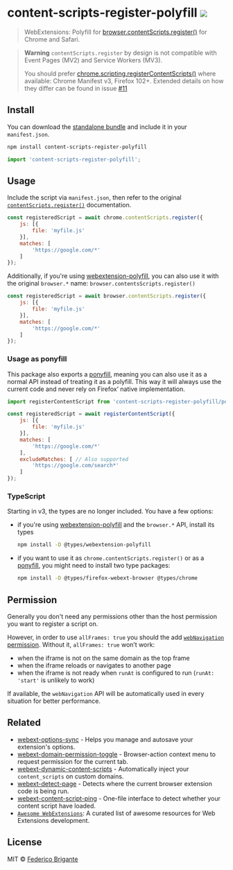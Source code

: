 # content-scripts-register-polyfill [![][badge-gzip]][link-bundlephobia]

[badge-gzip]: https://img.shields.io/bundlephobia/minzip/content-scripts-register-polyfill.svg?label=gzipped
[link-bundlephobia]: https://bundlephobia.com/result?p=content-scripts-register-polyfill

> WebExtensions: Polyfill for [browser.contentScripts.register()](https://developer.mozilla.org/en-US/docs/Mozilla/Add-ons/WebExtensions/API/contentScripts/register) for Chrome and Safari.

> **Warning** `contentScripts.register` by design is not compatible with Event Pages (MV2) and Service Workers (MV3). 
> 
> You should prefer [chrome.scripting.registerContentScripts()](https://developer.mozilla.org/en-US/docs/Mozilla/Add-ons/WebExtensions/API/scripting/registerContentScripts) where available: Chrome Manifest v3, Firefox 102+. Extended details on how they differ can be found in issue [#11](https://github.com/fregante/content-scripts-register-polyfill/issues/11#issuecomment-1157679839)

## Install

You can download the [standalone bundle](https://bundle.fregante.com/?pkg=content-scripts-register-polyfill) and include it in your `manifest.json`.

```sh
npm install content-scripts-register-polyfill
```

```js
import 'content-scripts-register-polyfill';
```

## Usage

Include the script via `manifest.json`, then refer to the original [`contentScripts.register()`](https://developer.mozilla.org/en-US/docs/Mozilla/Add-ons/WebExtensions/API/contentScripts/register) documentation.

```js
const registeredScript = await chrome.contentScripts.register({
	js: [{
		file: 'myfile.js'
	}],
	matches: [
		'https://google.com/*'
	]
});
```

Additionally, if you're using [webextension-polyfill](https://github.com/mozilla/webextension-polyfill), you can also use it with the original `browser.*` name: `browser.contentsScripts.register()`

```js
const registeredScript = await browser.contentScripts.register({
	js: [{
		file: 'myfile.js'
	}],
	matches: [
		'https://google.com/*'
	]
});
```

### Usage as ponyfill

This package also exports a [ponyfill](https://ponyfill.com/), meaning you can also use it as a normal API instead of treating it as a polyfill. This way it will always use the current code and never rely on Firefox’ native implementation.

```js
import registerContentScript from 'content-scripts-register-polyfill/ponyfill.js';

const registeredScript = await registerContentScript({
	js: [{
		file: 'myfile.js'
	}],
	matches: [
		'https://google.com/*'
	],
	excludeMatches: [ // Also supported
		'https://google.com/search*'
	]
});
```

### TypeScript

Starting in v3, the types are no longer included. You have a few options:

- if you're using [webextension-polyfill](https://github.com/mozilla/webextension-polyfill) and the `browser.*` API, install its types
  ```sh
  npm install -D @types/webextension-polyfill
  ```
- if you want to use it as `chrome.contentScripts.register()` or as a [ponyfill](#ponyfill), you might need to install two type packages:
  ```sh
  npm install -D @types/firefox-webext-browser @types/chrome
  ```

## Permission

Generally you don't need any permissions other than the host permission you want to register a script on.

However, in order to use `allFrames: true` you should the add [`webNavigation` permission](https://developer.chrome.com/docs/extensions/reference/webNavigation/). Without it, `allFrames: true` won’t work:

- when the iframe is not on the same domain as the top frame
- when the iframe reloads or navigates to another page
- when the iframe is not ready when `runAt` is configured to run (`runAt: 'start'` is unlikely to work)

If available, the `webNavigation` API will be automatically used in every situation for better performance.

## Related

- [webext-options-sync](https://github.com/fregante/webext-options-sync) - Helps you manage and autosave your extension's options.
- [webext-domain-permission-toggle](https://github.com/fregante/webext-domain-permission-toggle) - Browser-action context menu to request permission for the current tab.
- [webext-dynamic-content-scripts](https://github.com/fregante/webext-dynamic-content-scripts) - Automatically inject your `content_scripts` on custom domains.
- [webext-detect-page](https://github.com/fregante/webext-detect-page) - Detects where the current browser extension code is being run.
- [webext-content-script-ping](https://github.com/fregante/webext-content-script-ping) - One-file interface to detect whether your content script have loaded.
- [`Awesome WebExtensions`](https://github.com/fregante/Awesome-WebExtensions): A curated list of awesome resources for Web Extensions development.

## License

MIT © [Federico Brigante](https://fregante.com)
